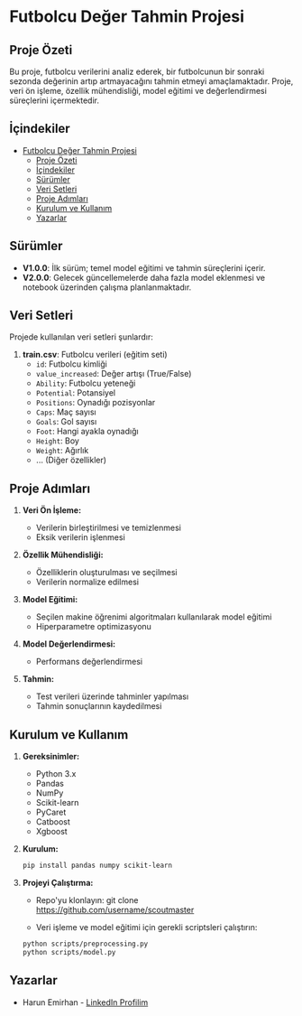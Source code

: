 # Futbolcu Değer Tahmin Projesi

## Proje Özeti
Bu proje, futbolcu verilerini analiz ederek, bir futbolcunun bir sonraki sezonda değerinin artıp artmayacağını tahmin etmeyi amaçlamaktadır. Proje, veri ön işleme, özellik mühendisliği, model eğitimi ve değerlendirmesi süreçlerini içermektedir.

## İçindekiler
- [Futbolcu Değer Tahmin Projesi](#futbolcu-değer-tahmin-projesi)
  - [Proje Özeti](#proje-özeti)
  - [İçindekiler](#i̇çindekiler)
  - [Sürümler](#sürümler)
  - [Veri Setleri](#veri-setleri)
  - [Proje Adımları](#proje-adımları)
  - [Kurulum ve Kullanım](#kurulum-ve-kullanım)
  - [Yazarlar](#yazarlar)

## Sürümler
- **V1.0.0**: İlk sürüm; temel model eğitimi ve tahmin süreçlerini içerir.
- **V2.0.0**: Gelecek güncellemelerde daha fazla model eklenmesi ve notebook üzerinden çalışma planlanmaktadır.

## Veri Setleri
Projede kullanılan veri setleri şunlardır:

1. **train.csv**: Futbolcu verileri (eğitim seti)
   - `id`: Futbolcu kimliği
   - `value_increased`: Değer artışı (True/False)
   - `Ability`: Futbolcu yeteneği
   - `Potential`: Potansiyel
   - `Positions`: Oynadığı pozisyonlar
   - `Caps`: Maç sayısı
   - `Goals`: Gol sayısı
   - `Foot`: Hangi ayakla oynadığı
   - `Height`: Boy
   - `Weight`: Ağırlık
   - ... (Diğer özellikler)

## Proje Adımları

1. **Veri Ön İşleme:**
   - Verilerin birleştirilmesi ve temizlenmesi
   - Eksik verilerin işlenmesi

2. **Özellik Mühendisliği:**
   - Özelliklerin oluşturulması ve seçilmesi
   - Verilerin normalize edilmesi

3. **Model Eğitimi:**
   - Seçilen makine öğrenimi algoritmaları kullanılarak model eğitimi
   - Hiperparametre optimizasyonu

4. **Model Değerlendirmesi:**
   - Performans değerlendirmesi

5. **Tahmin:**
   - Test verileri üzerinde tahminler yapılması
   - Tahmin sonuçlarının kaydedilmesi

## Kurulum ve Kullanım

1. **Gereksinimler:**
   - Python 3.x
   - Pandas
   - NumPy
   - Scikit-learn
   - PyCaret
   - Catboost
   - Xgboost

2. **Kurulum:**
   ```bash
   pip install pandas numpy scikit-learn

3. **Projeyi Çalıştırma:**
    - Repo'yu klonlayın:
    git clone https://github.com/username/scoutmaster

    - Veri işleme ve model eğitimi için gerekli scriptsleri çalıştırın:

    ```bash
    python scripts/preprocessing.py
    python scripts/model.py
    ```
## Yazarlar

- Harun Emirhan - [LinkedIn Profilim](https://www.linkedin.com/in/harun-emirhan-bostanci-24144726b/)
